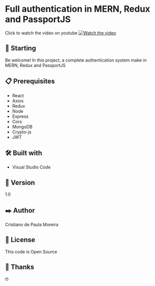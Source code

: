# Full authentication in MERN, Redux and PassportJS

Click to watch the video on youtube 
[![Watch the video](https://user-images.githubusercontent.com/91747232/171762907-95046a27-7ef3-4e0a-ba2a-4162c3b65c63.png)](https://www.youtube.com/watch?v=8oewAavDYJs&t=14s)

## 🚀 Starting

Be welcome! In this project, a complete authentication system make in MERN, Redux and PassportJS

## 📋 Prerequisites

* React
* Axios
* Redux
* Node
* Express
* Cors
* MongoDB
* Crypto-js
* JWT

## 🛠️ Built with

* Visual Studio Code

## 📌 Version

1.0

## ✒️ Author

Cristiano de Paula Moreira

## 📄 License

This code is Open Source

## 🎁 Thanks

 🤓

